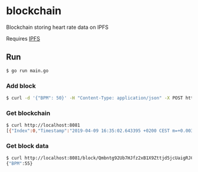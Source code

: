 # blockchain
Blockchain storing heart rate data on IPFS

Requires [IPFS](https://docs.ipfs.io/introduction/install/)

## Run
```sh
$ go run main.go
```

### Add block
```sh
$ curl -d '{"BPM": 50}' -H "Content-Type: application/json" -X POST http://localhost:8081
```

### Get blockchain
```sh
$ curl http://localhost:8081
[{"Index":0,"Timestamp":"2019-04-09 16:35:02.643395 +0200 CEST m=+0.003511293","IPFSHash":"","PrevHash":"","Hash":""},{"Index":1,"Timestamp":"2019-04-09 16:35:04.783103 +0200 CEST m=+2.143217249","IPFSHash":"Qmbntg92Ub7HJfz2xB1X9Zttjd5jcUaigRJCkfq4Wkn3wx","PrevHash":"","Hash":"2118a9b15ebdcaf4b389063bbb602613ad40f6b6e03c07cfc0c701080b9c9a91"}]
```

### Get block data
```sh
$ curl http://localhost:8081/block/Qmbntg92Ub7HJfz2xB1X9Zttjd5jcUaigRJCkfq4Wkn3wx
{"BPM":55}
```
